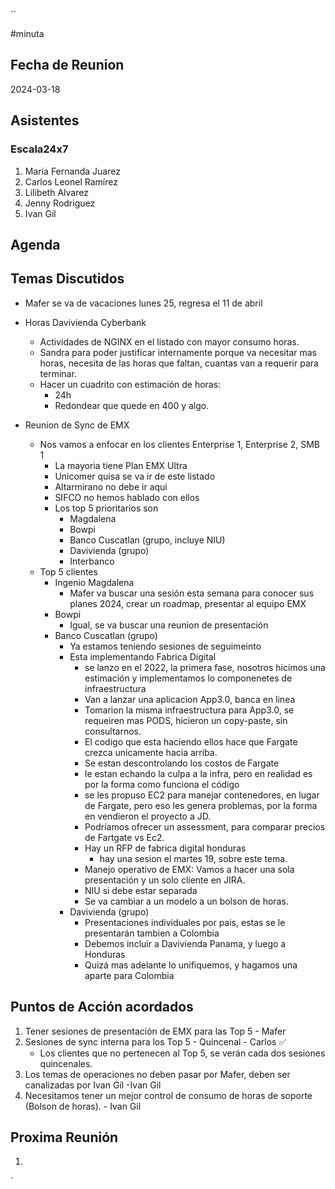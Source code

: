 ``

#minuta
## Fecha de Reunion
2024-03-18

## Asistentes


### Escala24x7
1. Maria Fernanda Juarez
2. Carlos Leonel Ramírez
3. Lilibeth Alvarez
4. Jenny Rodriguez
5. Ivan Gil

## Agenda

## Temas Discutidos
- Mafer se va de vacaciones lunes 25, regresa el 11 de abril
- Horas Davivienda Cyberbank
	-  Actividades de NGINX en el listado con mayor consumo horas.
	- Sandra para poder justificar internamente porque va necesitar mas horas, necesita de las horas que faltan, cuantas van a requerir para terminar.
	- Hacer un cuadrito con estimación de horas:
		- 24h
		- Redondear que quede en 400 y algo.
- Reunion de Sync de EMX
	
	- Nos vamos a enfocar en los clientes Enterprise 1, Enterprise 2, SMB 1
		- La mayoria tiene Plan EMX Ultra
		- Unicomer quisa se va ir de este listado
		- Altarmirano no debe ir aqui
		- SIFCO no hemos hablado con ellos
		- Los top 5  prioritarios son
			- Magdalena
			- Bowpi
			- Banco Cuscatlan (grupo, incluye NIU)
			- Davivienda (grupo)
			- Interbanco
	- Top 5 clientes
		- Ingenio Magdalena
			- Mafer va buscar una sesión esta semana para conocer sus planes 2024, crear un roadmap, presentar al equipo EMX
		- Bowpi
			- Igual, se va buscar una reunion de presentación
		- Banco Cuscatlan (grupo)
			- Ya estamos teniendo sesiones de seguimeinto
			- Esta implementando Fabrica Digital
				- se lanzo en el 2022, la primera fase, nosotros hicimos una estimación y implementamos lo componenetes de infraestructura
				- Van a lanzar una aplicacion App3.0, banca en linea
				- Tomarion la misma infraestructura para App3.0, se requeiren mas PODS, hicieron un copy-paste, sin consultarnos.
				- El codigo que esta haciendo ellos hace que Fargate crezca unicamente hacia arriba.
				- Se estan descontrolando los costos de Fargate
				- le estan echando la culpa a la infra, pero en realidad es por la forma como funciona el código
				- se les propuso EC2 para manejar contenedores, en lugar de Fargate, pero eso les genera problemas, por la forma en vendieron el proyecto a  JD.
				- Podríamos ofrecer un assessment, para comparar precios de Fartgate vs Ec2.
				- Hay un RFP de fabrica digital honduras
					- hay una sesion el martes 19, sobre este tema.
				- Manejo operativo de EMX: Vamos a hacer una sola presentación y un solo cliente en JIRA.
				- NIU si debe estar separada
				- Se va cambiar a un modelo a un bolson de horas.
			- Davivienda (grupo)
				- Presentaciones individuales por pais, estas se le presentarán tambien a Colombia
				- Debemos incluir a Davivienda Panama, y luego a Honduras
				- Quizá mas adelante lo unifiquemos, y hagamos una aparte para Colombia 

## Puntos de Acción acordados
1. Tener sesiones de presentación de EMX para las Top 5  - Mafer
2. Sesiones de sync interna para los Top 5 - Quincenal - Carlos ✅
	 * Los clientes que no pertenecen al Top 5, se verán cada dos sesiones quincenales.
3. Los temas de operaciones no deben pasar por Mafer, deben ser canalizadas por Ivan Gil -Ivan Gil
4. Necesitamos tener un mejor control de consumo de horas de soporte (Bolson de horas). - Ivan Gil

## Proxima Reunión
1.  

`
